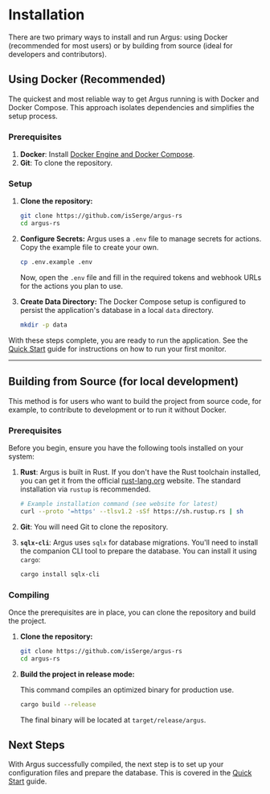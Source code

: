 # Installation

There are two primary ways to install and run Argus: using Docker (recommended for most users) or by building from source (ideal for developers and contributors).

## Using Docker (Recommended)

The quickest and most reliable way to get Argus running is with Docker and Docker Compose. This approach isolates dependencies and simplifies the setup process.

### Prerequisites

1.  **Docker**: Install [Docker Engine and Docker Compose](https://docs.docker.com/get-docker/).
2.  **Git**: To clone the repository.

### Setup

1.  **Clone the repository:**
    ```bash
    git clone https://github.com/isSerge/argus-rs
    cd argus-rs
    ```

2.  **Configure Secrets:**
    Argus uses a `.env` file to manage secrets for actions. Copy the example file to create your own.
    ```bash
    cp .env.example .env
    ```
    Now, open the `.env` file and fill in the required tokens and webhook URLs for the actions you plan to use.

3.  **Create Data Directory:**
    The Docker Compose setup is configured to persist the application's database in a local `data` directory.
    ```bash
    mkdir -p data
    ```

With these steps complete, you are ready to run the application. See the [Quick Start](./quick_start.md) guide for instructions on how to run your first monitor.

---

## Building from Source (for local development)

This method is for users who want to build the project from source code, for example, to contribute to development or to run it without Docker.

### Prerequisites

Before you begin, ensure you have the following tools installed on your system:

1.  **Rust**: Argus is built in Rust. If you don't have the Rust toolchain installed, you can get it from the official [rust-lang.org](https://www.rust-lang.org/tools/install) website. The standard installation via `rustup` is recommended.

    ```bash
    # Example installation command (see website for latest)
    curl --proto '=https' --tlsv1.2 -sSf https://sh.rustup.rs | sh
    ```

2.  **Git**: You will need Git to clone the repository.

3.  **`sqlx-cli`**: Argus uses `sqlx` for database migrations. You'll need to install the companion CLI tool to prepare the database. You can install it using `cargo`:

    ```bash
    cargo install sqlx-cli
    ```

### Compiling

Once the prerequisites are in place, you can clone the repository and build the project.

1.  **Clone the repository:**

    ```bash
    git clone https://github.com/isSerge/argus-rs
    cd argus-rs
    ```

2.  **Build the project in release mode:**

    This command compiles an optimized binary for production use.

    ```bash
    cargo build --release
    ```

    The final binary will be located at `target/release/argus`.

## Next Steps

With Argus successfully compiled, the next step is to set up your configuration files and prepare the database. This is covered in the [Quick Start](./quick_start.md) guide.
